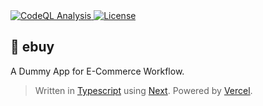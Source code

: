 <a href="https://github.com/ezralazuardy/ebuy/actions/workflows/github-code-scanning/codeql">
  <img src="https://github.com/ezralazuardy/ebuy/actions/workflows/github-code-scanning/codeql/badge.svg" alt="CodeQL Analysis" target="_blank" rel="noopener noreferrer">
</a>
<a href="https://github.com/ezralazuardy/ebuy/blob/main/LICENSE">
  <img src="https://img.shields.io/github/license/ezralazuardy/ebuy" alt="License" target="_blank" rel="noopener noreferrer">
</a>

## 🛒 ebuy

A Dummy App for E-Commerce Workflow.

> Written in [Typescript](https://typescriptlang.org) using [Next](https://nextjs.org). Powered by [Vercel](https://vercel.com).
